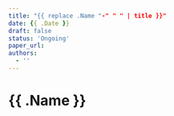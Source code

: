 ```yaml
---
title: "{{ replace .Name "-" " " | title }}"
date: {{ .Date }}
draft: false
status: 'Ongoing'
paper_url:
authors:
  - ''
---
```


# {{ .Name }}